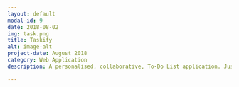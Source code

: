 ```yaml
---
layout: default
modal-id: 9
date: 2018-08-02
img: task.png
title: Taskify
alt: image-alt
project-date: August 2018
category: Web Application
description: A personalised, collaborative, To-Do List application. Just enter a users email to create a Task List just for the two of you. This makes keeping track of group goals and progress a breeze. <br> Check it out here <a href="https://taskifyyy.firebaseapp.com/"> Taskify!</a>   Or have a look at the<a href="https://github.com/Aveek-Saha/Taskify/"> Repository! </a> <br><div>Icons made by <a href="https://www.flaticon.com/authors/those-icons" title="Those Icons">Those Icons</a> from <a href="https://www.flaticon.com/" title="Flaticon">www.flaticon.com</a> is licensed by <a href="http://creativecommons.org/licenses/by/3.0/" title="Creative Commons BY 3.0" target="_blank">CC 3.0 BY</a></div>

---
```

